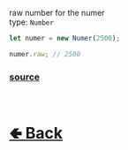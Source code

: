 raw number for the numer<br>
type: `Number`<br>

```js
let numer = new Numer(2500);

numer.raw; // 2500
```

### [source](https://github.com/paigeroid/noscord.js/blob/main/src/Services/UtilService/custard/Numer.js)


<br> <h1> [🢀 Back](https://github.com/paigeroid/noscord.js/wiki/Util.Numer) </h1>
